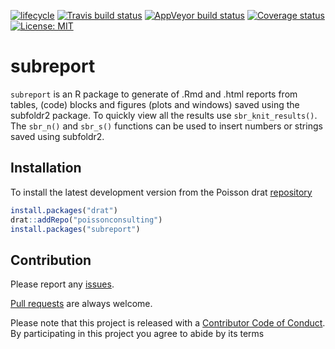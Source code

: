 
<!-- README.md is generated from README.Rmd. Please edit that file -->

[![lifecycle](https://img.shields.io/badge/lifecycle-experimental-orange.svg)](https://www.tidyverse.org/lifecycle/#experimental)
[![Travis build
status](https://travis-ci.org/poissonconsulting/subreport.svg?branch=master)](https://travis-ci.org/poissonconsulting/subreport)
[![AppVeyor build
status](https://ci.appveyor.com/api/projects/status/github/poissonconsulting/subreport?branch=master&svg=true)](https://ci.appveyor.com/project/poissonconsulting/subreport)
[![Coverage
status](https://codecov.io/gh/poissonconsulting/subreport/branch/master/graph/badge.svg)](https://codecov.io/github/poissonconsulting/subreport?branch=master)
[![License:
MIT](https://img.shields.io/badge/License-MIT-green.svg)](https://opensource.org/licenses/MIT)

# subreport

`subreport` is an R package to generate of .Rmd and .html reports from
tables, (code) blocks and figures (plots and windows) saved using the
subfoldr2 package. To quickly view all the results use
`sbr_knit_results()`. The `sbr_n()` and `sbr_s()` functions can be used
to insert numbers or strings saved using subfoldr2.

## Installation

To install the latest development version from the Poisson drat
[repository](https://github.com/poissonconsulting/drat)

``` r
install.packages("drat")
drat::addRepo("poissonconsulting")
install.packages("subreport")
```

## Contribution

Please report any
[issues](https://github.com/poissonconsulting/subreport/issues).

[Pull requests](https://github.com/poissonconsulting/subreport/pulls)
are always welcome.

Please note that this project is released with a [Contributor Code of
Conduct](CONDUCT.md). By participating in this project you agree to
abide by its terms
